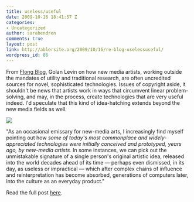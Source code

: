 ```yaml
---
title: useless/useful
date: 2009-10-16 18:41:57 Z
categories:
- Uncategorized
author: sarahendren
comments: true
layout: post
link: http://ablersite.org/2009/10/16/re-blog-uselessuseful/
wordpress_id: 86
---
```


From [Flong Blog](http://www.flong.com/blog/archives/334), Golan Levin on how new media artists, working outside the mandates of utility and traditional research, are often uncredited sources for novel, sophisticated technologies. Issues of copyright aside, it shouldn't be news that artists work in ways that circumvent linear problem-solving, and may, in the process, create technologies that are very useful indeed. I'd speculate that this kind of idea-hatching extends beyond the new media fields as well.

[![](http://ablersite.files.wordpress.com/2009/10/videoplace-eyetoy.jpg)](http://ablersite.files.wordpress.com/2009/10/videoplace-eyetoy.jpg)

"As an occasional emissary for new-media arts, I increasingly find myself pointing out how _some of today's most commonplace and widely-appreciated technologies were initially conceived and prototyped, years ago, by new-media artists._ In some instances, we can pick out the unmistakable signature of a single person's original artistic idea, released into the world decades ahead of its time — perhaps even dismissed, in its day, as useless or impractical — which after complex chains of influence and reinterpretation has become absorbed, generations of computers later, into the culture as an everyday product."

Read the full post [here](http://www.flong.com/blog/archives/334).
